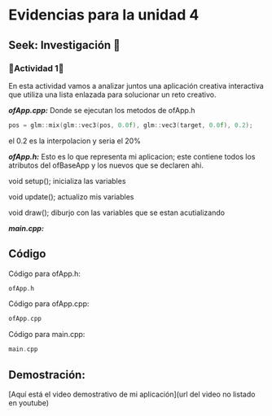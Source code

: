 # Evidencias para la unidad 4

## Seek: Investigación 🔎

### 🐆Actividad 1🐆

En esta actividad vamos a analizar juntos una aplicación creativa interactiva que utiliza una lista enlazada para solucionar un reto creativo.

***ofApp.cpp:***
Donde se ejecutan los metodos de ofApp.h
```c++
pos = glm::mix(glm::vec3(pos, 0.0f), glm::vec3(target, 0.0f), 0.2);
```
 el 0.2 es la interpolacion y seria el 20%


***ofApp.h:***
Esto es lo que representa mi aplicacion; este contiene todos los atributos del ofBaseApp y los nuevos que se declaren ahi.

void setup(); inicializa las variables

void update(); actualizo mis variables

void draw(); diburjo con las variables que se estan acutializando

***main.cpp:***

## Código

Código para ofApp.h:

``` cpp
ofApp.h

```

Código para ofApp.cpp:

``` cpp
ofApp.cpp

```

Código para main.cpp:
``` cpp
main.cpp

```

## Demostración:

[Aquí está el video demostrativo de mi aplicación](url del video no listado en youtube)

